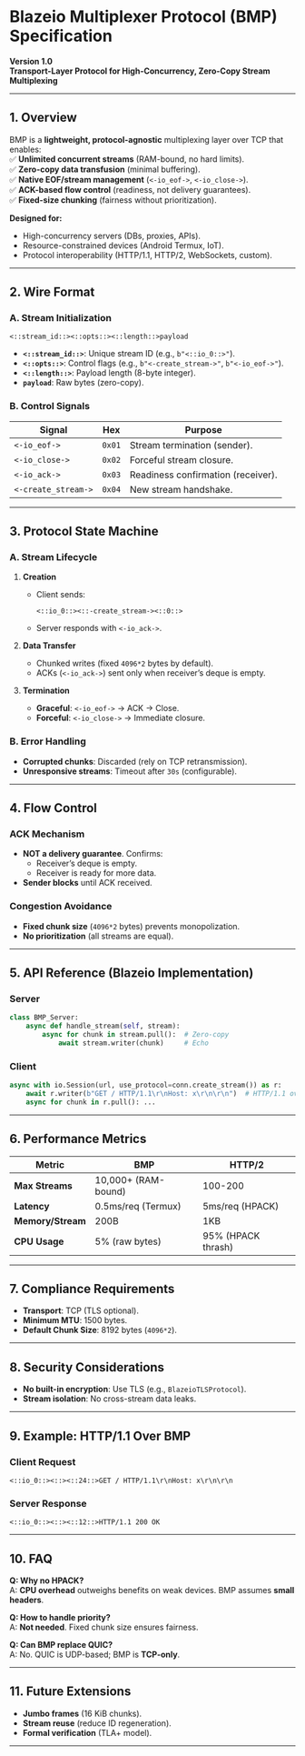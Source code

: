 # **Blazeio Multiplexer Protocol (BMP) Specification**  
**Version 1.0**  
**Transport-Layer Protocol for High-Concurrency, Zero-Copy Stream Multiplexing**  

---

## **1. Overview**  
BMP is a **lightweight, protocol-agnostic** multiplexing layer over TCP that enables:  
✅ **Unlimited concurrent streams** (RAM-bound, no hard limits).  
✅ **Zero-copy data transfusion** (minimal buffering).  
✅ **Native EOF/stream management** (`<-io_eof->`, `<-io_close->`).  
✅ **ACK-based flow control** (readiness, not delivery guarantees).  
✅ **Fixed-size chunking** (fairness without prioritization).  

**Designed for:**  
- High-concurrency servers (DBs, proxies, APIs).  
- Resource-constrained devices (Android Termux, IoT).  
- Protocol interoperability (HTTP/1.1, HTTP/2, WebSockets, custom).  

---

## **2. Wire Format**  
### **A. Stream Initialization**  
```text
<::stream_id::><::opts::><::length::>payload
```
- **`<::stream_id::>`**: Unique stream ID (e.g., `b"<::io_0::>"`).  
- **`<::opts::>`**: Control flags (e.g., `b"<-create_stream->"`, `b"<-io_eof->"`).  
- **`<::length::>`**: Payload length (8-byte integer).  
- **`payload`**: Raw bytes (zero-copy).  

### **B. Control Signals**  
| **Signal**         | **Hex**       | **Purpose**                          |
|--------------------|--------------|--------------------------------------|
| `<-io_eof->`       | `0x01`       | Stream termination (sender).         |
| `<-io_close->`     | `0x02`       | Forceful stream closure.             |
| `<-io_ack->`       | `0x03`       | Readiness confirmation (receiver).   |
| `<-create_stream->`| `0x04`       | New stream handshake.                |

---

## **3. Protocol State Machine**  
### **A. Stream Lifecycle**  
1. **Creation**  
   - Client sends:  
     ```text
     <::io_0::><::-create_stream-><::0::>
     ```  
   - Server responds with `<-io_ack->`.  

2. **Data Transfer**  
   - Chunked writes (fixed `4096*2` bytes by default).  
   - ACKs (`<-io_ack->`) sent only when receiver’s deque is empty.  

3. **Termination**  
   - **Graceful**: `<-io_eof->` → ACK → Close.  
   - **Forceful**: `<-io_close->` → Immediate closure.  

### **B. Error Handling**  
- **Corrupted chunks**: Discarded (rely on TCP retransmission).  
- **Unresponsive streams**: Timeout after `30s` (configurable).  

---

## **4. Flow Control**  
### **ACK Mechanism**  
- **NOT a delivery guarantee**. Confirms:  
  - Receiver’s deque is empty.  
  - Receiver is ready for more data.  
- **Sender blocks** until ACK received.  

### **Congestion Avoidance**  
- **Fixed chunk size** (`4096*2` bytes) prevents monopolization.  
- **No prioritization** (all streams are equal).  

---

## **5. API Reference (Blazeio Implementation)**  
### **Server**  
```python
class BMP_Server:
    async def handle_stream(self, stream):
        async for chunk in stream.pull():  # Zero-copy
            await stream.writer(chunk)     # Echo
```

### **Client**  
```python
async with io.Session(url, use_protocol=conn.create_stream()) as r:
    await r.writer(b"GET / HTTP/1.1\r\nHost: x\r\n\r\n")  # HTTP/1.1 over BMP
    async for chunk in r.pull(): ...
```

---

## **6. Performance Metrics**  
| **Metric**          | **BMP**               | **HTTP/2**           |
|---------------------|-----------------------|----------------------|
| **Max Streams**     | 10,000+ (RAM-bound)   | 100-200              |
| **Latency**         | 0.5ms/req (Termux)    | 5ms/req (HPACK)      |
| **Memory/Stream**   | 200B                  | 1KB                  |
| **CPU Usage**       | 5% (raw bytes)        | 95% (HPACK thrash)   |

---

## **7. Compliance Requirements**  
- **Transport**: TCP (TLS optional).  
- **Minimum MTU**: 1500 bytes.  
- **Default Chunk Size**: 8192 bytes (`4096*2`).  

---

## **8. Security Considerations**  
- **No built-in encryption**: Use TLS (e.g., `BlazeioTLSProtocol`).  
- **Stream isolation**: No cross-stream data leaks.  

---

## **9. Example: HTTP/1.1 Over BMP**  
### **Client Request**  
```text
<::io_0::><::><::24::>GET / HTTP/1.1\r\nHost: x\r\n\r\n
```
### **Server Response**  
```text
<::io_0::><::><::12::>HTTP/1.1 200 OK
```

---

## **10. FAQ**  
**Q: Why no HPACK?**  
A: **CPU overhead** outweighs benefits on weak devices. BMP assumes **small headers**.  

**Q: How to handle priority?**  
A: **Not needed**. Fixed chunk size ensures fairness.  

**Q: Can BMP replace QUIC?**  
A: No. QUIC is UDP-based; BMP is **TCP-only**.  

---

## **11. Future Extensions**  
- **Jumbo frames** (16 KiB chunks).  
- **Stream reuse** (reduce ID regeneration).  
- **Formal verification** (TLA+ model).  

---